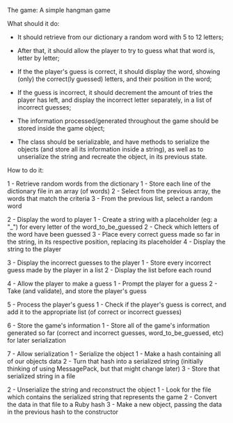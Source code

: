 The game:
  A simple hangman game

What should it do:
  - It should retrieve from our dictionary a random word with 5 to 12 letters;

  - After that, it should allow the player to try to guess what that word is, letter 
    by letter;

  - If the the player's guess is correct, it should display the word, showing (only)
    the correct(ly guessed) letters, and their position in the word;

  - If the guess is incorrect, it should decrement the amount of tries the player
    has left, and display the incorrect letter separately, in a list of incorrect guesses;
  
  - The information processed/generated throughout the game should be stored 
    inside the game object;

  - The class should be serializable, and have methods to serialize the objects (and 
    store all its information inside a string), as well as to unserialize the string and
    recreate the object, in its previous state.

How to do it:

1 - Retrieve random words from the dictionary
  1 - Store each line of the dictionary file in an array (of words)
  2 - Select from the previous array, the words that match the criteria
  3 - From the previous list, select a random word

2 - Display the word to player
  1 - Create a string with a placeholder (eg: a "_") for every letter of the word_to_be_guessed
  2 - Check which letters of the word have been guessed
  3 - Place every correct guess made so far in the string, in its respective position,
    replacing its placeholder
  4 - Display the string to the player

3 - Display the incorrect guesses to the player
  1 - Store every incorrect guess made by the player in a list
  2 - Display the list before each round

4 - Allow the player to make a guess
  1 - Prompt the player for a guess
  2 - Take (and validate), and store the player's guess

5 - Process the player's guess
  1 - Check if the player's guess is correct, and add it to the appropriate
    list (of correct or incorrect guesses)

6 - Store the game's information
  1 - Store all of the game's information generated so far (correct and 
    incorrect guesses, word_to_be_guessed, etc) for later serialization

7 - Allow serialization
  1 - Serialize the object
    1 - Make a hash containing all of our objects data
    2 - Turn that hash into a serialized string (initially thinking of using
      MessagePack, but that might change later)
    3 - Store that serialized string in a file
  
  2 - Unserialize the string and reconstruct the object
   1 - Look for the file which contains the serialized string that represents
    the game
  2 - Convert the data in that file to a Ruby hash
  3 - Make a new object, passing the data in the previous hash to the constructor  
